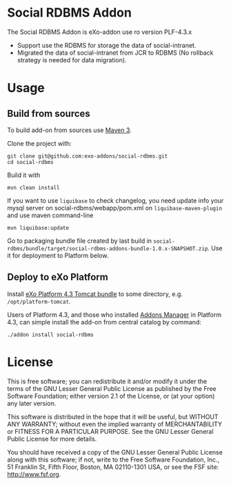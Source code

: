 Social RDBMS Addon
==================

 The Social RDBMS Addon is eXo-addon use ro version PLF-4.3.x
- Support use the RDBMS for storage the data of social-intranet.
- Migrated the data of social-intranet from JCR to RDBMS (No rollback strategy is needed for data migration).

Usage
=====

Build from sources
------------------

To build add-on from sources use [Maven 3](http://maven.apache.org/download.html).

Clone the project with:

    git clone git@github.com:exo-addons/social-rdbms.git
    cd social-rdbms

Build it with

    mvn clean install

If you want to use `liquibase` to check changelog, you need update info your mysql server on social-rdbms/webapp/pom.xml on `liquibase-maven-plugin` and use maven command-line

    mvn liquibase:update
    
Go to packaging bundle file created by last build in `social-rdbms/bundle/target/social-rdbms-addons-bundle-1.0.x-SNAPSHOT.zip`. Use it for deployment to Platform below.


Deploy to eXo Platform
----------------------

Install [eXo Platform 4.3 Tomcat bundle](http://learn.exoplatform.com/Download-eXo-Platform-Express-Edition-En.html) to some directory, e.g. `/opt/platform-tomcat`.

Users of Platform 4.3, and those who installed [Addons Manager](https://github.com/exoplatform/addons-manager) in Platform 4.3, can simple install the add-on from central catalog by command:

```
./addon install social-rdbms
```

License
========

This is free software; you can redistribute it and/or modify it under the terms of the GNU Lesser General Public License as published by the Free Software Foundation; either version 2.1 of the License, or (at your option) any later version.

This software is distributed in the hope that it will be useful, but WITHOUT ANY WARRANTY; without even the implied warranty of MERCHANTABILITY or FITNESS FOR A PARTICULAR PURPOSE. See the GNU Lesser General Public License for more details.

You should have received a copy of the GNU Lesser General Public License along with this software; if not, write to the Free Software Foundation, Inc., 51 Franklin St, Fifth Floor, Boston, MA 02110-1301 USA, or see the FSF site: http://www.fsf.org.
